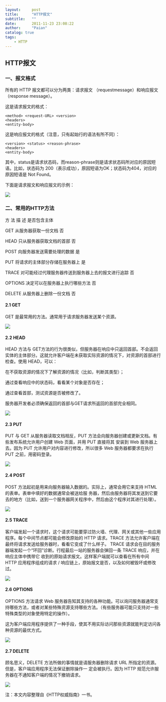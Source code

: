 ```yaml
---
layout:     post
title:      "HTTP报文"
subtitle:   ""
date:       2011-11-23 23:08:22
author:     "Paian"
catalog: true
tags:
    - HTTP
---
```


## HTTP报文

### 一、报文格式

所有的 HTTP 报文都可以分为两类：请求报文 （requestmessage）和响应报文 （response message）。

这是请求报文的格式：

```
<method> <request-URL> <version>
<headers>
<entity-body>
```

这是响应报文的格式（注意，只有起始行的语法有所不同）：

```
<version> <status> <reason-phrase>
<headers>
<entity-body>
```

其中，status是请求状态码，而reason-phrase则是请求状态码所对应的原因短语。比如，状态码为 200（表示成功），原因短语为OK；状态码为404，对应的原因短语是 Not Found。

下面是请求报文和响应报文的示例：

![](/img/in-post/http-message-1.png)

### 二、常用的HTTP方法

方 法   描 述                                           是否包含主体

GET     从服务器获取一份文档                             否

HEAD    只从服务器获取文档的首部                          否

POST    向服务器发送需要处理的数据                        是

PUT     将请求的主体部分存储在服务器上                    是

TRACE   对可能经过代理服务器传送到服务器上去的报文进行追踪  否

OPTIONS 决定可以在服务器上执行哪些方法                    否

DELETE  从服务器上删除一份文档                            否

#### 2.1 GET

GET 是最常用的方法。通常用于请求服务器发送某个资源。

![](/img/in-post/http-message-get.png)


#### 2.2 HEAD

HEAD 方法与 GET方法的行为很类似，但服务器在响应中只返回首部。不会返回实体的主体部分。这就允许客户端在未获取实际资源的情况下，对资源的首部进行检查。使用 HEAD，可以：

在不获取资源的情况下了解资源的情况（比如，判断其类型）；

通过查看响应中的状态码，看看某个对象是否存在；

通过查看首部，测试资源是否被修改了。

服务器开发者必须确保返回的首部与GET请求所返回的首部完全相同。

![](/img/in-post/http-message-head.png)


#### 2.3 PUT

PUT 与 GET 从服务器读取文档相反，PUT 方法会向服务器创建或更新文档。有些发布系统允许用户创建 Web 页面，并用 PUT 直接将其 安装到 Web 服务器上去。因为 PUT 允许用户对内容进行修改，所以很多 Web 服务器都要求在执行 PUT 之前，用密码登录。 

![](/img/in-post/http-message-put.png)


#### 2.4 POST

POST 方法起初是用来向服务器输入数据的。实际上，通常会用它来支持 HTML 的表单。表单中填好的数据通常会被送给服 务器，然后由服务器将其发送到它要去的地方（比如，送到一个服务器网关程序中，然后由这个程序对其进行处理）。

![](/img/in-post/http-message-post.png)


#### 2.5 TRACE

客户端发起一个请求时，这个请求可能要穿过防火墙、代理、网关或其他一些应用程序。每个中间节点都可能会修改原始的 HTTP 请求。TRACE 方法允许客户端在最终将请求发送给服务器时，看看它变成了什么样子。 TRACE 请求会在目的服务器端发起一个“环回”诊断。行程最后一站的服务器会弹回一条 TRACE 响应，并在响应主体中携带它 收到的原始请求报文。这样客户端就可以查看在所有中间 HTTP 应用程序组成的请求 / 响应链上，原始报文是否，以及如何被毁坏或修改过。

![](/img/in-post/http-message-trace.png)


#### 2.6 OPTIONS

OPTIONS 方法请求 Web 服务器告知其支持的各种功能。可以询问服务器通常支持哪些方法，或者对某些特殊资源支持哪些方法。（有些服务器可能只支持对一些特殊类型的对象使用特定的操作）。

这为客户端应用程序提供了一种手段，使其不用实际访问那些资源就能判定访问各种资源的最优方式。

![](/img/in-post/http-message-options.png)


#### 2.7 DELETE

顾名思义，DELETE 方法所做的事情就是请服务器删除请求 URL 所指定的资源。但是，客户端应用程序无法保证删除操作一 定会被执行。因为 HTTP 规范允许服务器在不通知客户端的情况下撤销请求。

![](/img/in-post/http-message-delete.png)


注：本文内容整理自《HTTP权威指南》一书。
